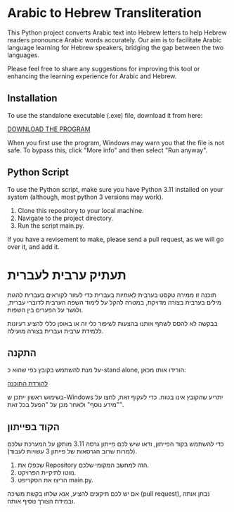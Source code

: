 # Arabic to Hebrew Transliteration

This Python project converts Arabic text into Hebrew letters to help Hebrew readers pronounce Arabic words accurately.
Our aim is to facilitate Arabic language learning for Hebrew speakers, bridging the gap between the two languages.

Please feel free to share any suggestions for improving this tool or enhancing the learning experience for Arabic and Hebrew.

## Installation

To use the standalone executable (.exe) file, download it from here:

[DOWNLOAD THE PROGRAM](https://github.com/dorigabay/arabic_transliteration/raw/main/dist/Arabic%20Transliteration.exe)

When you first use the program, Windows may warn you that the file is not safe. 
To bypass this, click "More info" and then select "Run anyway".


## Python Script

To use the Python script, make sure you have Python 3.11 installed on your system (although, most python 3 versions may work).
1. Clone this repository to your local machine.
2. Navigate to the project directory.
3. Run the script main.py.

If you have a revisement to make, please send a pull request, as we will go over it, and add it.

# תעתיק ערבית לעברית

תוכנה זו ממירה טקסט בערבית לאותיות בעברית כדי לעזור לקוראים בעברית להגות מילים בערבית בצורה מדויקת, במטרה להקל על לימוד השפה הערבית לדוברי עברית, ולגשר על הפערים בין השפות.

בבקשה לא להסס לשתף אותנו בהצעות לשיפור כלי זה או באופן כללי להציע רעיונות ללמידת ערבית ועברית בצורה מועילה.

## התקנה

על מנת להשתמש בקובץ כפי שהוא כ-stand alone, הורידו אותו מכאן:

[להןרדת התוכנה](https://github.com/dorigabay/arabic_transliteration/raw/main/dist/Arabic%20Transliteration.exe)

בשימוש ראשון ייתכן ש-Windows יתריע שהקובץ אינו בטוח. כדי לעקוף זאת, לחצו על "מידע נוסף" ולאחר מכן על "הפעל בכל זאת".


## הקוד בפייתון

כדי להשתמש בקוד הפייתון, ודאו שיש לכם פייתון גרסה 3.11 מותקן על המערכת שלכם (למרות שרוב הגרסאות של פייתון 3 עשויות לעבוד).
1. שכפלו את Repository הזה למחשב המקומי שלכם.
2. נווטו לתיקיית הפרויקט.
3. הריצו את הסקריפט main.py.

אם יש לכם תיקונים להציע, אנא שלחו בקשת משיכה (pull request), נבחן אותה ובמידת הצורך נוסיף אותה.


